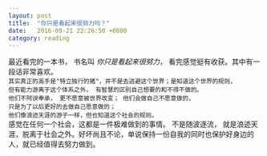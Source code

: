 ```yaml
---
layout: post
title:  "你只是看起来很努力吗？"
date:   2016-09-21 22:26:50 +0800
category: reading
---
```


最近看完的一本书， 书名叫 *你只是看起来很努力*， 看完感觉挺有收获。其中有一段话非常喜欢。 <br>
	<code>其实真正的高手是"特立独行的猪"，并不是去逃避这个世界；是知道这个世界的规则， 但有能力游离于这个体系之外， 有智慧的区别自己想要的和不得不做的。 他们不阿谀奉承， 更不愿意被世界改变； 他们会做自己不愿意做的， 只是为了以后更好的去做自己愿意做的； 他们像浪迹天涯的游子一样，但也知道这个社会的规则。 </code><br>
感觉在任何一个社会，这都是一件极难做到的事情。 不是随波逐流， 就是浪迹天涯，脱离于社会之外。好坏尚且不论，单说保持一份自我的同时也保护好身边的人，就已经值得去努力做到。 <br>